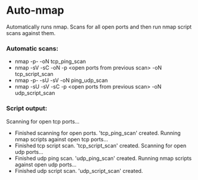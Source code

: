 # Auto-nmap

Automatically runs nmap.  Scans for all open ports and then run nmap script scans against them.

### Automatic scans:
+ nmap <target> -p- -oN tcp\_ping\_scan
+ nmap <target> -sV -sC -oN -p \<open ports from previous scan\> -oN tcp\_script\_scan
+ nmap <target> -p- -sU -sV -oN ping\_udp\_scan
+ nmap <target> -sU -sV -sC -p \<open ports from previous scan\> -oN udp\_script\_scan



### Script output:

Scanning for open tcp ports...
+ Finished scanning for open ports. 'tcp\_ping\_scan' created.
Running nmap scripts against open tcp ports...
+ Finished tcp script scan. 'tcp\_script\_scan' created.
Scanning for open udp ports...
+ Finished udp ping scan. 'udp\_ping\_scan' created.
Running nmap scripts against open udp ports...
+ Finished udp script scan. 'udp\_script\_scan' created.
